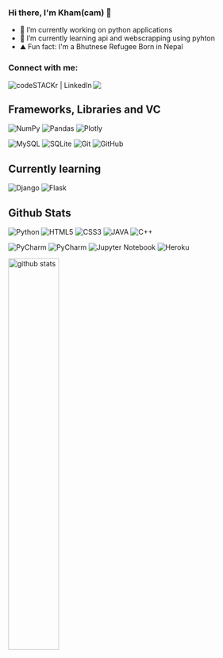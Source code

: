 ### Hi there, I'm Kham(cam) 👋

- 🔭 I’m currently working on python applications
- 🌱 I’m currently learning api and webscrapping using pyhton
- ⛰ Fun fact: I'm a Bhutnese Refugee Born in Nepal 


### Connect with me: 

[<img align="left" alt="codeSTACKr | LinkedIn"  src="https://img.shields.io/badge/linkedin-%230077B5.svg?style=for-the-badge&logo=linkedin&logoColor=white" />][linkedin]
<a href="mailto:mangarkham+github@gmail.com?"><img src="https://img.shields.io/badge/gmail-%23DD0031.svg?&style=for-the-badge&logo=gmail&logoColor=white"/></a>


## Frameworks, Libraries and VC

![NumPy](https://img.shields.io/badge/numpy-%23013243.svg?style=for-the-badge&logo=numpy&logoColor=white)
![Pandas](https://img.shields.io/badge/pandas-%23150458.svg?style=for-the-badge&logo=pandas&logoColor=white)
![Plotly](https://img.shields.io/badge/Plotly-%233F4F75.svg?style=for-the-badge&logo=plotly&logoColor=white)


![MySQL](https://img.shields.io/badge/mysql-%2300f.svg?style=for-the-badge&logo=mysql&logoColor=white)
![SQLite](https://img.shields.io/badge/sqlite-%2307405e.svg?style=for-the-badge&logo=sqlite&logoColor=white)
![Git](https://img.shields.io/badge/git-%23F05033.svg?style=for-the-badge&logo=git&logoColor=white)
![GitHub](https://img.shields.io/badge/github-%23121011.svg?style=for-the-badge&logo=github&logoColor=white)


## Currently learning

![Django](https://img.shields.io/badge/Django-092E20?style=for-the-badge&logo=django&logoColor=white)
![Flask](https://img.shields.io/badge/flask-%23000.svg?style=for-the-badge&logo=flask&logoColor=white)


## Github Stats

![Python](https://img.shields.io/badge/python-3670A0?style=for-the-badge&logo=python&logoColor=ffdd54)
![HTML5](https://img.shields.io/badge/html5-%23E34F26.svg?style=for-the-badge&logo=html5&logoColor=white)
![CSS3](https://img.shields.io/badge/css3-%231572B6.svg?style=for-the-badge&logo=css3&logoColor=white)
![JAVA](https://img.shields.io/badge/java-%231572B6.svg?style=for-the-badge&logo=java&logoColor=orange)
![C++](https://img.shields.io/badge/c++-%231572B6.svg?style=for-the-badge&logo=cplusplus&logoColor=white)

![PyCharm](https://img.shields.io/badge/pycharm-143?style=for-the-badge&logo=pycharm&logoColor=black&color=black&labelColor=green)
![PyCharm](https://img.shields.io/badge/DataGrip-143?style=for-the-badge&logo=DataGrip&logoColor=black&color=black&labelColor=green)
![Jupyter Notebook](https://img.shields.io/badge/jupyter-%23FA0F00.svg?style=for-the-badge&logo=jupyter&logoColor=white)
![Heroku](https://img.shields.io/badge/heroku-%23430098.svg?style=for-the-badge&logo=heroku&logoColor=white)


<img src="https://github-readme-stats.vercel.app/api?username=kmangar&show_icons=true&theme=gotham" alt="github stats" width="45%"/>

[mail]: mailto:mangarkham+github@gmail.com
[instagram]: https://www.instagram.com/kham.magar/
[linkedin]: https://www.linkedin.com/in/kham-mangar/

<!--
**kmangar/kmangar** is a ✨ _special_ ✨ repository because its `README.md` (this file) appears on your GitHub profile.

Here are some ideas to get you started:

- 🔭 I’m currently working on ...
- 🌱 I’m currently learning ...
- 👯 I’m looking to collaborate on ...
- 🤔 I’m looking for help with ...
- 💬 Ask me about ...
- 📫 How to reach me: ...
- 😄 Pronouns: ...
- ⚡ Fun fact: ...
-->

